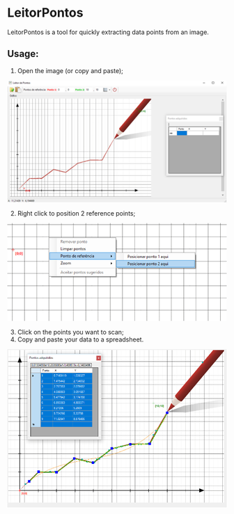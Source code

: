 # LeitorPontos
LeitorPontos is a tool for quickly extracting data points from an image.

## Usage:

1. Open the image (or copy and paste);

![alt text](https://github.com/douglas125/LeitorPontos/blob/master/LeitorPontosImgOpen.png "Open image")


2. Right click to position 2 reference points;

![alt text](https://github.com/douglas125/LeitorPontos/blob/master/LPtsPositionPt.png "Open image")

3. Click on the points you want to scan;
4. Copy and paste your data to a spreadsheet.

![alt text](https://github.com/douglas125/LeitorPontos/blob/master/LPtsAcqPts.png "Open image")
